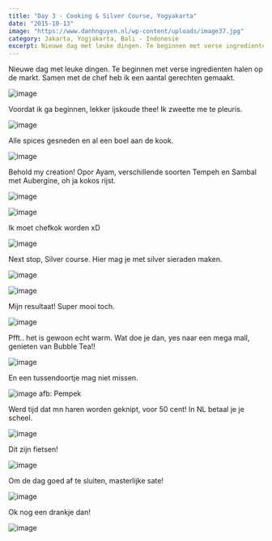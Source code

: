 ```yaml
---
title: "Day 3 - Cooking & Silver Course, Yogyakarta"
date: "2015-10-13"
image: "https://www.danhnguyen.nl/wp-content/uploads/image37.jpg"
category: Jakarta, Yogjakarta, Bali - Indonesie
excerpt: Nieuwe dag met leuke dingen. Te beginnen met verse ingredienten halen op de markt. Samen met de chef heb ik een...
---
```


Nieuwe dag met leuke dingen. Te beginnen met verse ingredienten halen op de markt. Samen met de chef heb ik een aantal gerechten gemaakt.

![image](https://www.danhnguyen.nl/wp-content/uploads//image33-1024x576.jpg)

Voordat ik ga beginnen, lekker ijskoude thee! Ik zweette me te pleuris.

![image](https://www.danhnguyen.nl/wp-content/uploads//image34-1024x576.jpg)

Alle spices gesneden en al een boel aan de kook.

![image](https://www.danhnguyen.nl/wp-content/uploads//image35-1024x576.jpg)

Behold my creation! Opor Ayam, verschillende soorten Tempeh en Sambal met Aubergine, oh ja kokos rijst.

![image](https://www.danhnguyen.nl/wp-content/uploads//image37-1024x576.jpg)

![image](https://www.danhnguyen.nl/wp-content/uploads//image39-1024x576.jpg)

Ik moet chefkok worden xD

![image](https://www.danhnguyen.nl/wp-content/uploads//image38-1024x576.jpg)

Next stop, Silver course. Hier mag je met silver sieraden maken.

![image](https://www.danhnguyen.nl/wp-content/uploads//image41-1024x576.jpg)

![image](https://www.danhnguyen.nl/wp-content/uploads//image36-1024x576.jpg)

Mijn resultaat! Super mooi toch.

![image](https://www.danhnguyen.nl/wp-content/uploads//image43-1024x576.jpg)

Pfft.. het is gewoon echt warm. Wat doe je dan, yes naar een mega mall, genieten van Bubble Tea!!

![image](https://www.danhnguyen.nl/wp-content/uploads//image44-1024x576.jpg)

En een tussendoortje mag niet missen.

![image](https://www.danhnguyen.nl/wp-content/uploads//image45-1024x576.jpg) afb: Pempek

Werd tijd dat mn haren worden geknipt, voor 50 cent! In NL betaal je je scheel.

![image](https://www.danhnguyen.nl/wp-content/uploads//image46-1024x576.jpg)

Dit zijn fietsen!

![image](https://www.danhnguyen.nl/wp-content/uploads//image48-1024x576.jpg)

Om de dag goed af te sluiten, masterlijke sate!

![image](https://www.danhnguyen.nl/wp-content/uploads//image47-1024x576.jpg)

Ok nog een drankje dan!

![image](https://www.danhnguyen.nl/wp-content/uploads//image49-1024x576.jpg)
